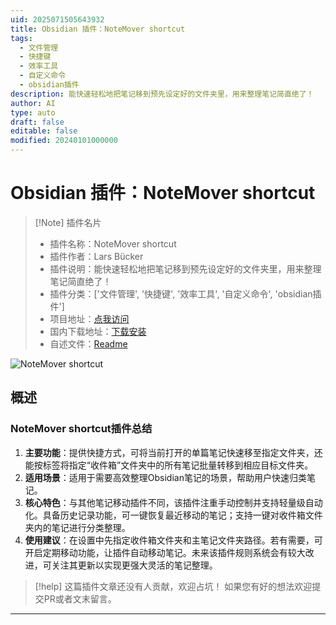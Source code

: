 ```yaml
---
uid: 2025071505643932
title: Obsidian 插件：NoteMover shortcut
tags:
  - 文件管理
  - 快捷键
  - 效率工具
  - 自定义命令
  - obsidian插件
description: 能快速轻松地把笔记移到预先设定好的文件夹里，用来整理笔记简直绝了！
author: AI
type: auto
draft: false
editable: false
modified: 20240101000000
---
```


# Obsidian 插件：NoteMover shortcut

> [!Note] 插件名片
> - 插件名称：NoteMover shortcut
> - 插件作者：Lars Bücker
> - 插件说明：能快速轻松地把笔记移到预先设定好的文件夹里，用来整理笔记简直绝了！
> - 插件分类：['文件管理', '快捷键', '效率工具', '自定义命令', 'obsidian插件']
> - 项目地址：[点我访问](https://github.com/bueckerlars/obsidian-note-mover-shortcut)
> - 国内下载地址：[下载安装](https://pkmer.cn/products/plugin/pluginMarket/?note-mover-shortcut)
> - 自述文件：[Readme](https://ghproxy.net/https://raw.githubusercontent.com/bueckerlars/obsidian-note-mover-shortcut/master/README.md)

![NoteMover shortcut](https://cdn.pkmer.cn/covers/note-mover-shortcut_internal_0.png!pkmer)

## 概述

### NoteMover shortcut插件总结
1. **主要功能**：提供快捷方式，可将当前打开的单篇笔记快速移至指定文件夹，还能按标签将指定“收件箱”文件夹中的所有笔记批量转移到相应目标文件夹。
2. **适用场景**：适用于需要高效整理Obsidian笔记的场景，帮助用户快速归类笔记。
3. **核心特色**：与其他笔记移动插件不同，该插件注重手动控制并支持轻量级自动化。具备历史记录功能，可一键恢复最近移动的笔记；支持一键对收件箱文件夹内的笔记进行分类整理。
4. **使用建议**：在设置中先指定收件箱文件夹和主笔记文件夹路径。若有需要，可开启定期移动功能，让插件自动移动笔记。未来该插件规则系统会有较大改进，可关注其更新以实现更强大灵活的笔记整理。


> [!help] 
> 这篇插件文章还没有人贡献，欢迎占坑！
> 如果您有好的想法欢迎提交PR或者文末留言。
> 

---


